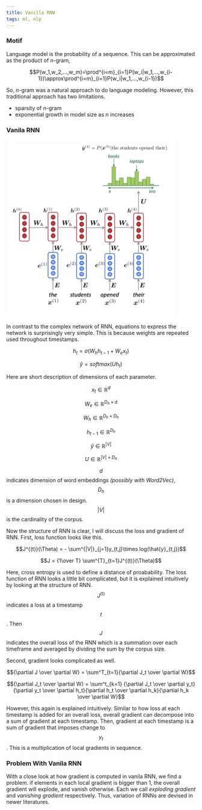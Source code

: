 ```yaml
---
title: Vanilla RNN
tags: ml, nlp
---
```


### Motif
Language model is the probability of a sequence.
This can be approximated as the product of _n_-gram,

$$P(w_1,w_2,...,w_m)=\prod^{i=m}_{i=1}P(w_i|w_1,...,w_{i-1})\approx\prod^{i=m}_{i=1}P(w_i|w_1,...,w_{i-1})$$

So, _n_-gram was a natural approach to do language modeling.
However, this traditional approach has two limitations.
* sparsity of _n_-gram
* exponential growth in model size as _n_ increases

### Vanila RNN
<img src="/assets/img/rnn_structure.png" alt="RNN structure" algin="center" width="450"/>

In contrast to the complex network of RNN,
equations to express the network is surprisingly very simple.
This is because weights are repeated used throughout timestamps.

$$h_t=\sigma(W_hh_{t-1} + W_ex_t)$$

$$\hat{y}=softmax(Uh_t)$$

Here are short description of dimensions of each parameter.

$$x_t\in\mathbb{R}^d$$

$$W_e\in\mathbb{R}^{D_h\times d}$$

$$W_h\in\mathbb{R}^{D_h\times D_h}$$

$$h_{t-1}\in\mathbb{R}^{D_h}$$

$$\hat{y}\in\mathbb{R}^{|V|}$$

$$U\in\mathbb{R}^{|V| \times D_h}$$

$$d$$ indicates dimension of word embeddings _(possibly with Word2Vec)_, 
$$D_h$$ is a dimension chosen in design. 
$$|V|$$ is the cardinality of the corpus.

Now the structure of RNN is clear, I will discuss the loss and gradient of RNN.
First, loss function looks like this.

$$J^{(t)}(\Theta) = - \sum^{|V|}_{j=1}y_{t,j}\times log(\hat{y}_{t,j})$$

$$J = {1\over T} \sum^{T}_{t=1}J^{(t)}(\Theta)$$

Here, cross entropy is used to define a distance of proabability.
The loss function of RNN looks a little bit complicated, but it is explained intuitively by looking at the structure of RNN.
$$J^{(t)}$$ indicates a loss at a timestamp $$t$$. 
Then $$J$$ indicates the overall loss of the RNN which is a summation over each timeframe and averaged by dividing the sum by the corpus size.

Second, gradient looks complicated as well.

$${\partial J \over \partial W} = \sum^T_{t=1}{\partial J_t \over \partial W}$$

$${\partial J_t \over \partial W} = \sum^t_{k=1} {\partial J_t \over \partial y_t}{\partial y_t \over \partial h_t}{\partial h_t \over \partial h_k}{\partial h_k \over \partial W}$$

However, this again is explained intuitively. Similar to how loss at each timestamp is added for an overall loss, overall gradient can decompose into a sum of gradient at each timestamp. Then, gradient at each timestamp is a sum of gradient that imposes change to $$y_t$$. This is a multiplication of local gradients in sequence.

### Problem With Vanila RNN
With a close look at how gradient is computed in vanila RNN, we find a problem. if elements in each local gradient is bigger than 1, the overall gradient will explode, and vanish otherwise. Each we call _exploding gradient_ and _vanishing gradient_ respectively. Thus, variation of RNNs are devised in newer literatures.
